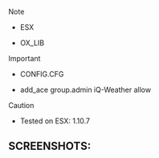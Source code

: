 > [!NOTE]
> - ESX
> - <p>OX_LIB</p>

> [!IMPORTANT]
> - <P>CONFIG.CFG</P>
> - add_ace group.admin iQ-Weather allow

> [!CAUTION]
> - Tested on ESX: 1.10.7

## SCREENSHOTS:
